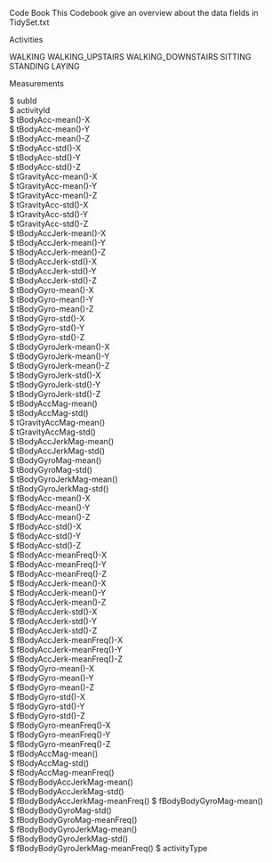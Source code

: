 Code Book
This Codebook give an overview about the data fields in TidySet.txt

Activities

WALKING
WALKING_UPSTAIRS
WALKING_DOWNSTAIRS
SITTING
STANDING
LAYING

Measurements

 $ subId                          
 $ activityId                     
 $ tBodyAcc-mean()-X              
 $ tBodyAcc-mean()-Y             
 $ tBodyAcc-mean()-Z              
 $ tBodyAcc-std()-X               
 $ tBodyAcc-std()-Y               
 $ tBodyAcc-std()-Z              
 $ tGravityAcc-mean()-X          
 $ tGravityAcc-mean()-Y          
 $ tGravityAcc-mean()-Z          
 $ tGravityAcc-std()-X            
 $ tGravityAcc-std()-Y            
 $ tGravityAcc-std()-Z            
 $ tBodyAccJerk-mean()-X          
 $ tBodyAccJerk-mean()-Y          
 $ tBodyAccJerk-mean()-Z          
 $ tBodyAccJerk-std()-X           
 $ tBodyAccJerk-std()-Y           
 $ tBodyAccJerk-std()-Z         
 $ tBodyGyro-mean()-X             
 $ tBodyGyro-mean()-Y             
 $ tBodyGyro-mean()-Z            
 $ tBodyGyro-std()-X              
 $ tBodyGyro-std()-Y              
 $ tBodyGyro-std()-Z             
 $ tBodyGyroJerk-mean()-X         
 $ tBodyGyroJerk-mean()-Y        
 $ tBodyGyroJerk-mean()-Z        
 $ tBodyGyroJerk-std()-X          
 $ tBodyGyroJerk-std()-Y          
 $ tBodyGyroJerk-std()-Z          
 $ tBodyAccMag-mean()             
 $ tBodyAccMag-std()              
 $ tGravityAccMag-mean()          
 $ tGravityAccMag-std()           
 $ tBodyAccJerkMag-mean()         
 $ tBodyAccJerkMag-std()          
 $ tBodyGyroMag-mean()            
 $ tBodyGyroMag-std()             
 $ tBodyGyroJerkMag-mean()        
 $ tBodyGyroJerkMag-std()         
 $ fBodyAcc-mean()-X              
 $ fBodyAcc-mean()-Y              
 $ fBodyAcc-mean()-Z              
 $ fBodyAcc-std()-X               
 $ fBodyAcc-std()-Y               
 $ fBodyAcc-std()-Z               
 $ fBodyAcc-meanFreq()-X          
 $ fBodyAcc-meanFreq()-Y          
 $ fBodyAcc-meanFreq()-Z          
 $ fBodyAccJerk-mean()-X          
 $ fBodyAccJerk-mean()-Y          
 $ fBodyAccJerk-mean()-Z          
 $ fBodyAccJerk-std()-X           
 $ fBodyAccJerk-std()-Y           
 $ fBodyAccJerk-std()-Z           
 $ fBodyAccJerk-meanFreq()-X      
 $ fBodyAccJerk-meanFreq()-Y      
 $ fBodyAccJerk-meanFreq()-Z      
 $ fBodyGyro-mean()-X             
 $ fBodyGyro-mean()-Y             
 $ fBodyGyro-mean()-Z             
 $ fBodyGyro-std()-X              
 $ fBodyGyro-std()-Y              
 $ fBodyGyro-std()-Z              
 $ fBodyGyro-meanFreq()-X         
 $ fBodyGyro-meanFreq()-Y         
 $ fBodyGyro-meanFreq()-Z        
 $ fBodyAccMag-mean()             
 $ fBodyAccMag-std()             
 $ fBodyAccMag-meanFreq()         
 $ fBodyBodyAccJerkMag-mean()     
 $ fBodyBodyAccJerkMag-std()      
 $ fBodyBodyAccJerkMag-meanFreq() 
 $ fBodyBodyGyroMag-mean()        
 $ fBodyBodyGyroMag-std()        
 $ fBodyBodyGyroMag-meanFreq()    
 $ fBodyBodyGyroJerkMag-mean()   
 $ fBodyBodyGyroJerkMag-std()     
 $ fBodyBodyGyroJerkMag-meanFreq()
 $ activityType                   
